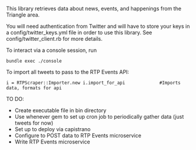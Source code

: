 This library retrieves data about news, events, and happenings from the Triangle area.

You will need authentication from Twitter and will have to store your keys in a config/twitter_keys.yml file in order to use this library. See config/twitter_client.rb for more details.

To interact via a console session, run 

`
bundle exec ./console
`

To import all tweets to pass to the RTP Events API:

`
i = RTPScraper::Importer.new
i.import_for_api             #Imports data, formats for api
`

TO DO:

* Create executable file in bin directory
* Use whenever gem to set up cron job to periodically gather data (just tweets for now)
* Set up to deploy via capistrano
* Configure to POST data to RTP Events microservice
* Write RTP Events microservice